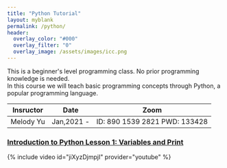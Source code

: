 ```yaml
---
title: "Python Tutorial"
layout: myblank
permalink: /python/
header:
  overlay_color: "#000"
  overlay_filter: "0"
  overlay_image: /assets/images/icc.png
---
```




This is a beginner's level programming class. No prior programming knowledge is needed.  
In this course we will teach basic programming concepts through Python, a popular programming language.

| Insructor   | Date |  Zoom |
| ----------- | ----------- | ----------- |
| Melody Yu   | Jan,2021 -  | ID: 890 1539 2821 PWD: 133428|

### [Introduction to Python Lesson 1: Variables and Print](/assets/docs/python1.pdf)
{% include video id="jiXyzDjmpjI" provider="youtube" %}
